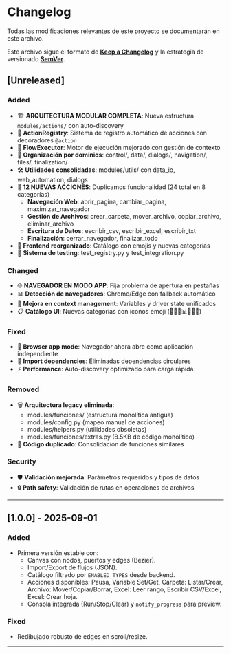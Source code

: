 # Changelog
Todas las modificaciones relevantes de este proyecto se documentarán en este archivo.

Este archivo sigue el formato de **[Keep a Changelog](https://keepachangelog.com/es-ES/1.0.0/)** y la estrategia de versionado **[SemVer](https://semver.org/lang/es/)**.

## [Unreleased]
### Added
- 🏗️ **ARQUITECTURA MODULAR COMPLETA**: Nueva estructura `modules/actions/` con auto-discovery
- 🔧 **ActionRegistry**: Sistema de registro automático de acciones con decoradores `@action`
- 🎯 **FlowExecutor**: Motor de ejecución mejorado con gestión de contexto
- 📁 **Organización por dominios**: control/, data/, dialogs/, navigation/, files/, finalization/
- 🛠️ **Utilidades consolidadas**: modules/utils/ con data_io, web_automation, dialogs
- 🚀 **12 NUEVAS ACCIONES**: Duplicamos funcionalidad (24 total en 8 categorías)
  - **Navegación Web**: abrir_pagina, cambiar_pagina, maximizar_navegador  
  - **Gestión de Archivos**: crear_carpeta, mover_archivo, copiar_archivo, eliminar_archivo
  - **Escritura de Datos**: escribir_csv, escribir_excel, escribir_txt
  - **Finalización**: cerrar_navegador, finalizar_todo
- 🎨 **Frontend reorganizado**: Catálogo con emojis y nuevas categorías
- 🧪 **Sistema de testing**: test_registry.py y test_integration.py

### Changed
- 🌐 **NAVEGADOR EN MODO APP**: Fija problema de apertura en pestañas
- 📊 **Detección de navegadores**: Chrome/Edge con fallback automático
- 🔄 **Mejora en context management**: Variables y driver state unificados
- 📋 **Catálogo UI**: Nuevas categorías con iconos emoji (🚀🌐📖📊💬📁🏁)

### Fixed
- 🐛 **Browser app mode**: Navegador ahora abre como aplicación independiente
- 🔧 **Import dependencies**: Eliminadas dependencias circulares
- ⚡ **Performance**: Auto-discovery optimizado para carga rápida

### Removed
- 🗑️ **Arquitectura legacy eliminada**:
  - modules/funciones/ (estructura monolítica antigua)
  - modules/config.py (mapeo manual de acciones)
  - modules/helpers.py (utilidades obsoletas)
  - modules/funciones/extras.py (8.5KB de código monolítico)
- 🧹 **Código duplicado**: Consolidación de funciones similares

### Security
- 🛡️ **Validación mejorada**: Parámetros requeridos y tipos de datos
- 🔒 **Path safety**: Validación de rutas en operaciones de archivos

---

## [1.0.0] - 2025-09-01
### Added
- Primera versión estable con:
  - Canvas con nodos, puertos y edges (Bézier).
  - Import/Export de flujos (JSON).
  - Catálogo filtrado por `ENABLED_TYPES` desde backend.
  - Acciones disponibles: Pausa, Variable Set/Get, Carpeta: Listar/Crear, Archivo: Mover/Copiar/Borrar, Excel: Leer rango, Escribir CSV/Excel, Excel: Crear hoja.
  - Consola integrada (Run/Stop/Clear) y `notify_progress` para preview.

### Fixed
- Redibujado robusto de edges en scroll/resize.

---
